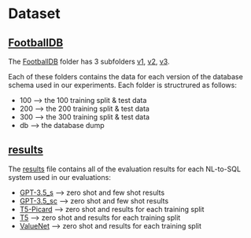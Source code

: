 # Dataset

## [FootballDB](FootballDB)
The [FootballDB](FootballDB) folder has 3 subfolders [v1](FootballDB/v1/), [v2](FootballDB/v2/), [v3](FootballDb/v3/). 

Each of these folders contains the data for each version of the database schema used in our experiments. Each folder is structrured as follows: 
 
* 100 --> the 100 training split & test data
* 200 --> the 200 training split & test data
* 300 --> the 300 training split & test data
* db --> the database dump

## [results](results)

The [results](results) file contains all of the evaluation results for each NL-to-SQL system used in our evaluations: 

* [GPT-3.5_s](results/GPT-3.5_s/) --> zero shot and few shot results
* [GPT-3.5_sc](results/GPT-3.5_sc/) --> zero shot and few shot results
* [T5-Picard](results/T5-Picard/) --> zero shot and results for each training split
* [T5](results/T5/) --> zero shot and results for each training split
* [ValueNet](results/ValueNet/) --> zero shot and results for each training split
